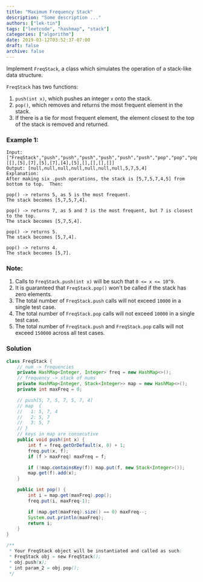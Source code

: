 ```yaml
---
title: "Maximum Frequency Stack"
description: "Some description ..."
authors: ["lek-tin"]
tags: ["leetcode", "hashmap", "stack"]
categories: ["algorithm"]
date: 2019-03-12T03:52:37-07:00
draft: false
archive: false
---
```

Implement `FreqStack`, a class which simulates the operation of a stack-like data structure.

`FreqStack` has two functions:  
1. `push(int x)`, which pushes an integer `x` onto the stack.  
2. `pop()`, which removes and returns the most frequent element in the stack.  
3. If there is a tie for most frequent element, the element closest to the top of the stack is removed and returned.  

### Example 1:
```
Input: 
["FreqStack","push","push","push","push","push","push","pop","pop","pop","pop"],
[[],[5],[7],[5],[7],[4],[5],[],[],[],[]]
Output: [null,null,null,null,null,null,null,5,7,5,4]
Explanation:
After making six .push operations, the stack is [5,7,5,7,4,5] from bottom to top.  Then:

pop() -> returns 5, as 5 is the most frequent.
The stack becomes [5,7,5,7,4].

pop() -> returns 7, as 5 and 7 is the most frequent, but 7 is closest to the top.
The stack becomes [5,7,5,4].

pop() -> returns 5.
The stack becomes [5,7,4].

pop() -> returns 4.
The stack becomes [5,7].
```

### Note:
1. Calls to `FreqStack.push(int x)` will be such that `0 <= x <= 10^9`.
2. It is guaranteed that `FreqStack.pop()` won't be called if the stack has zero elements.
3. The total number of `FreqStack.push` calls will not exceed `10000` in a single test case.
4. The total number of `FreqStack.pop` calls will not exceed `10000` in a single test case.
5. The total number of `FreqStack.push` and `FreqStack.pop` calls will not exceed `150000` across all test cases.

### Solution
```java
class FreqStack {
    // num -> frequencies
    private HashMap<Integer, Integer> freq = new HashMap<>();
    // frequency -> stack of nums
    private HashMap<Integer, Stack<Integer>> map = new HashMap<>();
    private int maxFreq = 0;

    // push[5, 7, 5, 7, 5, 7, 4]
    // map  {
    //   1: 5, 7, 4
    //   2: 5, 7
    //   3: 5, 7
    // }
    // keys in map are consecutive
    public void push(int x) {
        int f = freq.getOrDefault(x, 0) + 1;
        freq.put(x, f);
        if (f > maxFreq) maxFreq = f;

        if (!map.containsKey(f)) map.put(f, new Stack<Integer>());
        map.get(f).add(x);
    }

    public int pop() {
        int i = map.get(maxFreq).pop();
        freq.put(i, maxFreq-1);

        if (map.get(maxFreq).size() == 0) maxFreq--;
        System.out.println(maxFreq);
        return i;
    }
}

/**
 * Your FreqStack object will be instantiated and called as such:
 * FreqStack obj = new FreqStack();
 * obj.push(x);
 * int param_2 = obj.pop();
 */
```